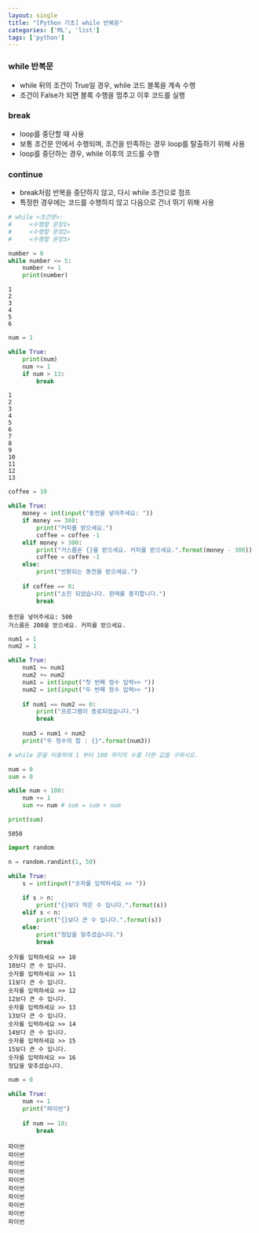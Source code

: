 ```yaml
---
layout: single
title: "[Python 기초] while 반복문"
categories: ['ML', 'list']
tags: ['python']
---
```


### while 반복문
- while 뒤의 조건이 True일 경우, while 코드 블록을 계속 수행
- 조건이 False가 되면 블록 수행을 멈추고 이후 코드를 실행

### break
- loop를 중단할 때 사용
- 보통 조건문 안에서 수행되며, 조건을 만족하는 경우 loop를 탈출하기 위해 사용
- loop를 중단하는 경우, while 이후의 코드를 수행

### continue
- break처럼 반복을 중단하지 않고, 다시 while 조건으로 점프
- 특정한 경우에는 코드를 수행하지 않고 다음으로 건너 뛰기 위해 사용


```python
# while <조건문>:
#     <수행할 문장1>
#     <수행할 문장2>
#     <수행할 문장3>
```


```python
number = 0
while number <= 5:
    number += 1
    print(number)   
```

    1
    2
    3
    4
    5
    6
    


```python
num = 1

while True:
    print(num)
    num += 1
    if num > 13:
        break
```

    1
    2
    3
    4
    5
    6
    7
    8
    9
    10
    11
    12
    13
    


```python
coffee = 10

while True:
    money = int(input("동전을 넣어주세요: "))
    if money == 300:
        print("커피를 받으세요.")
        coffee = coffee -1
    elif money > 300:
        print("거스름돈 {}을 받으세요. 커피를 받으세요.".format(money - 300))
        coffee = coffee -1
    else:
        print("반환되는 동전을 받으세요.")
    
    if coffee == 0:
        print("소진 되었습니다. 판매를 중지합니다.")
        break
```

    동전을 넣어주세요: 500
    거스름돈 200을 받으세요. 커피를 받으세요.
    


```python
num1 = 1
num2 = 1

while True:
    num1 += num1
    num2 += num2
    num1 = int(input("첫 번째 정수 입력>> "))
    num2 = int(input("두 번째 정수 입력>> "))
    
    if num1 == num2 == 0:
        print("프로그램이 종료되었습니다.")
        break
         
    num3 = num1 + num2
    print("두 정수의 합 : {}".format(num3))
```


```python
# while 문을 이용하여 1 부터 100 까지의 수를 더한 값을 구하시오.

num = 0
sum = 0

while num < 100:
    num += 1
    sum += num # sum = sum + num

print(sum)
```

    5050
    


```python
import random

n = random.randint(1, 50)
```


```python
while True:
    s = int(input("숫자를 입력하세요 >> "))
    
    if s > n:
        print("{}보다 작은 수 입니다.".format(s))
    elif s < n:  
        print("{}보다 큰 수 입니다.".format(s))
    else:
        print("정답을 맞추셨습니다.")
        break   
```

    숫자를 입력하세요 >> 10
    10보다 큰 수 입니다.
    숫자를 입력하세요 >> 11
    11보다 큰 수 입니다.
    숫자를 입력하세요 >> 12
    12보다 큰 수 입니다.
    숫자를 입력하세요 >> 13
    13보다 큰 수 입니다.
    숫자를 입력하세요 >> 14
    14보다 큰 수 입니다.
    숫자를 입력하세요 >> 15
    15보다 큰 수 입니다.
    숫자를 입력하세요 >> 16
    정답을 맞추셨습니다.
    


```python
num = 0

while True:
    num += 1
    print("파이썬")    
 
    if num == 10:
        break
```

    파이썬
    파이썬
    파이썬
    파이썬
    파이썬
    파이썬
    파이썬
    파이썬
    파이썬
    파이썬
    


```python

```
